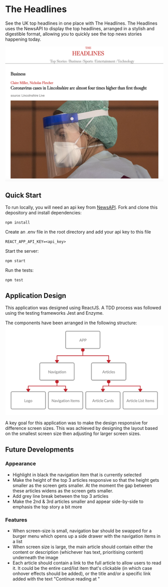 # The Headlines
See the UK top headlines in one place with The Headlines. The Headlines uses the NewsAPI to display the top headlines, arranged in a stylish and digestible format, allowing you to quickly see the top news stories happening today.

![The Headlines main page](./src/assets/The_Headlines_screenshot.png)


## Quick Start
To run locally, you will need an api key from [NewsAPI](https://newsapi.org/). Fork and clone this depository and install dependencies:
```
npm install
```
Create an .env file in the root directory and add your api key to this file
```
REACT_APP_API_KEY=<api_key>
```
Start the server:
```
npm start
```
Run the tests:
```
npm test
```

## Application Design
This application was designed using ReactJS. A TDD process was followed using the testing frameworks Jest and Enzyme.

The components have been arranged in the following structure:
![Component structure](./src/assets/The_Headlines_Component_structure.png)

A key goal for this application was to make the design responsive for difference screen sizes. This was achieved by designing the layout based on the smallest screen size then adjusting for larger screen sizes.

## Future Developments

### Appearance
- Highlight in black the navigation item that is currently selected
- Make the height of the top 3 articles responsive so that the height gets smaller as the screen gets smaller. At the moment the gap between these articles widens as the screen gets smaller.
- Add grey line break between the top 3 articles
- Make the 2nd & 3rd articles smaller and appear side-by-side to emphasis the top story a bit more

### Features
- When screen-size is small, navigation bar should be swapped for a burger menu which opens up a side drawer with the navigation items in a list
- When screen size is large, the main article should contain either the content or description (whichever has text, prioritising content) underneath the image
- Each article should contain a link to the full article to allow users to read it. It could be the entire card/list item that's clickable (in which case onhover effects should be added), or the title and/or a specific link added with the text "Continue reading at <source>"

